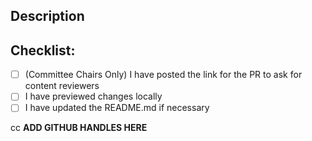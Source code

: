 <!--- Thank you for opening a pull request! Here are some helpful tips:
     
      1. To solicit reviewers: 
           the Committee chairs are automatically notified when you open this pull request
           If you need additional reviewers you can:
               (if you have permission to do so) assign the label "reviewers-needed" 
               if you are on the usrse slack, post a link to your PR there and ask for reviewers

      2. To get help:
           you can ask the question directly in this pull request for the Committee chairs
 -->

<!--- Provide a general summary of your changes in the Title above -->

## Description
<!--- Describe your changes in detail. -->


## Checklist:
<!--- Go over all the following points, and put an `x` in all the boxes that apply. -->
<!--- If you're unsure about any of these, don't hesitate to ask. We're here to help! -->
- [ ] (Committee Chairs Only) I have posted the link for the PR to ask for content reviewers
- [ ] I have previewed changes locally
- [ ] I have updated the README.md if necessary

cc **ADD GITHUB HANDLES HERE**

